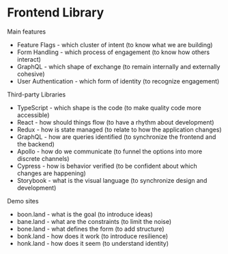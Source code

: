 # Frontend Library

Main features
- Feature Flags - which cluster of intent (to know what we are building)
- Form Handling - which process of engagement (to know how others interact)
- GraphQL - which shape of exchange (to remain internally and externally cohesive)
- User Authentication - which form of identity (to recognize engagement)

Third-party Libraries
- TypeScript - which shape is the code (to make quality code more accessible)
- React - how should things flow (to have a rhythm about development)
- Redux - how is state managed (to relate to how the application changes)
- GraphQL - how are queries identified (to synchronize the frontend and the backend)
- Apollo - how do we communicate (to funnel the options into more discrete channels)
- Cypress - how is behavior verified (to be confident about which changes are happening)
- Storybook - what is the visual language (to synchronize design and development)

Demo sites
- boon.land - what is the goal (to introduce ideas)
- bane.land - what are the constraints (to limit the noise)
- bone.land - what defines the form (to add structure)
- bonk.land - how does it work (to introduce resilience)
- honk.land - how does it seem (to understand identity)
